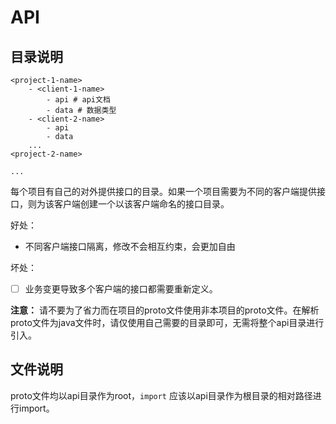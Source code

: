 API
===

## 目录说明

```
<project-1-name>
    - <client-1-name>
        - api # api文档
        - data # 数据类型
    - <client-2-name>
        - api
        - data
    ...
<project-2-name>

...
```

每个项目有自己的对外提供接口的目录。如果一个项目需要为不同的客户端提供接口，则为该客户端创建一个以该客户端命名的接口目录。

好处：

- 不同客户端接口隔离，修改不会相互约束，会更加自由

坏处：

- [ ] 业务变更导致多个客户端的接口都需要重新定义。

**注意：** 请不要为了省力而在项目的proto文件使用非本项目的proto文件。在解析proto文件为java文件时，请仅使用自己需要的目录即可，无需将整个api目录进行引入。

## 文件说明

proto文件均以api目录作为root，`import` 应该以api目录作为根目录的相对路径进行import。

